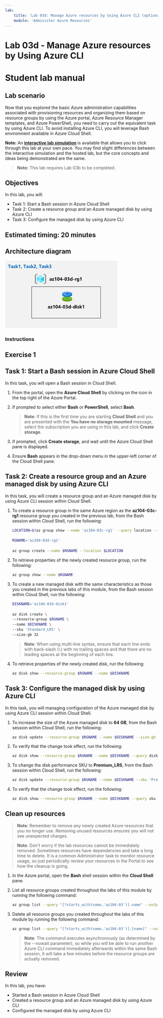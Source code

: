 ```yaml
---
lab:
    title: 'Lab 03d: Manage Azure resources by Using Azure CLI (optional)'
    module: 'Administer Azure Resources'
---
```


# Lab 03d - Manage Azure resources by Using Azure CLI
# Student lab manual

## Lab scenario

Now that you explored the basic Azure administration capabilities associated with provisioning resources and organizing them based on resource groups by using the Azure portal, Azure Resource Manager templates, and Azure PowerShell, you need to carry out the equivalent task by using Azure CLI. To avoid installing Azure CLI, you will leverage Bash environment available in Azure Cloud Shell.

**Note:** An **[interactive lab simulation](https://mslabs.cloudguides.com/guides/AZ-104%20Exam%20Guide%20-%20Microsoft%20Azure%20Administrator%20Exercise%207)** is available that allows you to click through this lab at your own pace. You may find slight differences between the interactive simulation and the hosted lab, but the core concepts and ideas being demonstrated are the same. 

>**Note:** This lab requires Lab 03b to be completed.

## Objectives

In this lab, you will:

+ Task 1: Start a Bash session in Azure Cloud Shell
+ Task 2: Create a resource group and an Azure managed disk by using Azure CLI
+ Task 3: Configure the managed disk by using Azure CLI

## Estimated timing: 20 minutes

## Architecture diagram

![image](../media/lab03d.png)

### Instructions

## Exercise 1

## Task 1: Start a Bash session in Azure Cloud Shell

In this task, you will open a Bash session in Cloud Shell. 

1. From the portal, open the **Azure Cloud Shell** by clicking on the icon in the top right of the Azure Portal.

1. If prompted to select either **Bash** or **PowerShell**, select **Bash**. 

    >**Note**: If this is the first time you are starting **Cloud Shell** and you are presented with the **You have no storage mounted** message, select the subscription you are using in this lab, and click **Create storage**. 

1. If prompted, click **Create storage**, and wait until the Azure Cloud Shell pane is displayed. 

1. Ensure **Bash** appears in the drop-down menu in the upper-left corner of the Cloud Shell pane.

## Task 2: Create a resource group and an Azure managed disk by using Azure CLI

In this task, you will create a resource group and an Azure managed disk by using Azure CLI session within Cloud Shell.

1. To create a resource group in the same Azure region as the **az104-03c-rg1** resource group you created in the previous lab, from the Bash session within Cloud Shell, run the following:

   ```sh
   LOCATION=$(az group show --name 'az104-03c-rg1' --query location --out tsv)

   RGNAME='az104-03d-rg1'

   az group create --name $RGNAME --location $LOCATION
   ```
1. To retrieve properties of the newly created resource group, run the following:

   ```sh
   az group show --name $RGNAME
   ```
1. To create a new managed disk with the same characteristics as those you created in the previous labs of this module, from the Bash session within Cloud Shell, run the following:

   ```sh
   DISKNAME='az104-03d-disk1'

   az disk create \
   --resource-group $RGNAME \
   --name $DISKNAME \
   --sku 'Standard_LRS' \
   --size-gb 32
   ```
    >**Note**: When using multi-line syntax, ensure that each line ends with back-slash (`\`) with no trailing spaces and that there are no leading spaces at the beginning of each line.

1. To retrieve properties of the newly created disk, run the following:

   ```sh
   az disk show --resource-group $RGNAME --name $DISKNAME
   ```

## Task 3: Configure the managed disk by using Azure CLI

In this task, you will managing configuration of the Azure managed disk by using Azure CLI session within Cloud Shell. 

1. To increase the size of the Azure managed disk to **64 GB**, from the Bash session within Cloud Shell, run the following:

   ```sh
   az disk update --resource-group $RGNAME --name $DISKNAME --size-gb 64
   ```

1. To verify that the change took effect, run the following:

   ```sh
   az disk show --resource-group $RGNAME --name $DISKNAME --query diskSizeGB
   ```

1. To change the disk performance SKU to **Premium_LRS**, from the Bash session within Cloud Shell, run the following:

   ```sh
   az disk update --resource-group $RGNAME --name $DISKNAME --sku 'Premium_LRS'
   ```

1. To verify that the change took effect, run the following:

   ```sh
   az disk show --resource-group $RGNAME --name $DISKNAME --query sku
   ```

## Clean up resources

 > **Note**: Remember to remove any newly created Azure resources that you no longer use. Removing unused resources ensures you will not see unexpected charges.

 > **Note**:  Don't worry if the lab resources cannot be immediately removed. Sometimes resources have dependencies and take a long time to delete. It is a common Administrator task to monitor resource usage, so just periodically review your resources in the Portal to see how the cleanup is going. 

1. In the Azure portal, open the **Bash** shell session within the **Cloud Shell** pane.

1. List all resource groups created throughout the labs of this module by running the following command:

   ```sh
   az group list --query "[?starts_with(name,'az104-03')].name" --output tsv
   ```

1. Delete all resource groups you created throughout the labs of this module by running the following command:

   ```sh
   az group list --query "[?starts_with(name,'az104-03')].[name]" --output tsv | xargs -L1 bash -c 'az group delete --name $0 --no-wait --yes'
   ```

    >**Note**: The command executes asynchronously (as determined by the --nowait parameter), so while you will be able to run another Azure CLI command immediately afterwards within the same Bash session, it will take a few minutes before the resource groups are actually removed.

## Review

In this lab, you have:

- Started a Bash session in Azure Cloud Shell
- Created a resource group and an Azure managed disk by using Azure CLI
- Configured the managed disk by using Azure CLI
